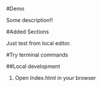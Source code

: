 #Demo

Some description!!

#Added Sections

Just test from local editor.

#Try terminal commands


##Local development

1. Open Index.html in your browser